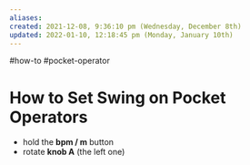 ```yaml
---
aliases: 
created: 2021-12-08, 9:36:10 pm (Wednesday, December 8th)
updated: 2022-01-10, 12:18:45 pm (Monday, January 10th)
---
```

#how-to #pocket-operator

# How to Set Swing on Pocket Operators
- hold the **bpm / m** button
- rotate **knob A** (the left one)
